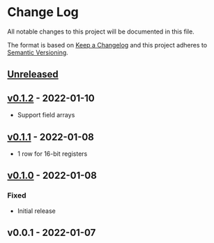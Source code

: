 # Change Log

All notable changes to this project will be documented in this file.

The format is based on [Keep a Changelog](https://keepachangelog.com/)
and this project adheres to [Semantic Versioning](https://semver.org/).

## [Unreleased]

## [v0.1.2] - 2022-01-10

- Support field arrays

## [v0.1.1] - 2022-01-08

- 1 row for 16-bit registers

## [v0.1.0] - 2022-01-08

### Fixed

- Initial release

## v0.0.1 - 2022-01-07

[Unreleased]: https://github.com/rust-embedded/svd2rust/compare/v0.1.2...HEAD
[v0.1.2]: https://github.com/rust-embedded/svd2rust/compare/v0.1.1...v0.1.2
[v0.1.1]: https://github.com/rust-embedded/svd2rust/compare/v0.1.0...v0.1.1
[v0.1.0]: https://github.com/rust-embedded/svd2rust/compare/v0.0.1...v0.1.0
